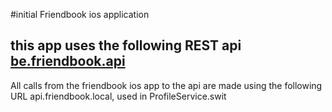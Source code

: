 #initial Friendbook ios application

## this app uses the following REST api [be.friendbook.api](https://github.com/kaspercools/be.friendbook.api)
All calls from the friendbook ios app to the api are made using the following URL api.friendbook.local, used in ProfileService.swit
